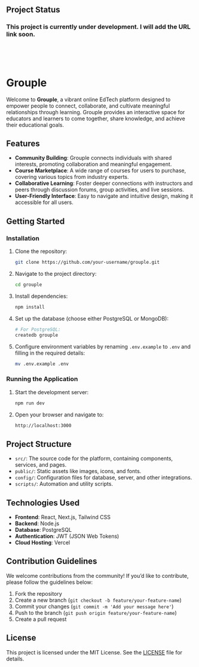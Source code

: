 ## Project Status
### This project is currently under development. I will add the URL link soon.
##

</br>
</br>

# Grouple

Welcome to **Grouple**, a vibrant online EdTech platform designed to empower people to connect, collaborate, and cultivate meaningful relationships through learning. Grouple provides an interactive space for educators and learners to come together, share knowledge, and achieve their educational goals.

## Features

- **Community Building**: Grouple connects individuals with shared interests, promoting collaboration and meaningful engagement.
- **Course Marketplace**: A wide range of courses for users to purchase, covering various topics from industry experts.
- **Collaborative Learning**: Foster deeper connections with instructors and peers through discussion forums, group activities, and live sessions.
- **User-Friendly Interface**: Easy to navigate and intuitive design, making it accessible for all users.

## Getting Started

### Installation

1. Clone the repository:
    ```bash
    git clone https://github.com/your-username/grouple.git
    ```
2. Navigate to the project directory:
    ```bash
    cd grouple
    ```
3. Install dependencies:
    ```bash
    npm install
    ```
4. Set up the database (choose either PostgreSQL or MongoDB):
    ```bash
    # For PostgreSQL:
    createdb grouple
    ```
5. Configure environment variables by renaming `.env.example` to `.env` and filling in the required details:
    ```bash
    mv .env.example .env
    ```

### Running the Application

1. Start the development server:
    ```bash
    npm run dev
    ```
2. Open your browser and navigate to:
    ```bash
    http://localhost:3000
    ```

## Project Structure

- `src/`: The source code for the platform, containing components, services, and pages.
- `public/`: Static assets like images, icons, and fonts.
- `config/`: Configuration files for database, server, and other integrations.
- `scripts/`: Automation and utility scripts.

## Technologies Used

- **Frontend**: React, Next.js, Tailwind CSS
- **Backend**: Node.js
- **Database**: PostgreSQL
- **Authentication**: JWT (JSON Web Tokens)
- **Cloud Hosting**: Vercel

## Contribution Guidelines

We welcome contributions from the community! If you’d like to contribute, please follow the guidelines below:

1. Fork the repository
2. Create a new branch (`git checkout -b feature/your-feature-name`)
3. Commit your changes (`git commit -m 'Add your message here'`)
4. Push to the branch (`git push origin feature/your-feature-name`)
5. Create a pull request

## License

This project is licensed under the MIT License. See the [LICENSE](LICENSE) file for details.

